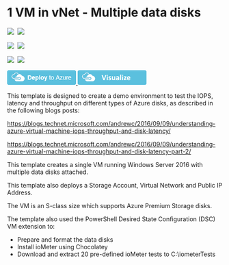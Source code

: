 # 1 VM in vNet - Multiple data disks

<IMG SRC="https://azurequickstartsservice.blob.core.windows.net/badges/storage-iops-latency-throughput-demo/PublicLastTestDate.svg" />&nbsp;
<IMG SRC="https://azurequickstartsservice.blob.core.windows.net/badges/storage-iops-latency-throughput-demo/PublicDeployment.svg" />&nbsp;

<IMG SRC="https://azurequickstartsservice.blob.core.windows.net/badges/storage-iops-latency-throughput-demo/FairfaxLastTestDate.svg" />&nbsp;
<IMG SRC="https://azurequickstartsservice.blob.core.windows.net/badges/storage-iops-latency-throughput-demo/FairfaxDeployment.svg" />&nbsp;

<IMG SRC="https://azurequickstartsservice.blob.core.windows.net/badges/storage-iops-latency-throughput-demo/BestPracticeResult.svg" />&nbsp;
<IMG SRC="https://azurequickstartsservice.blob.core.windows.net/badges/storage-iops-latency-throughput-demo/CredScanResult.svg" />&nbsp;

<a href="https://portal.azure.com/#create/Microsoft.Template/uri/https%3A%2F%2Fraw.githubusercontent.com%2FAzure%2Fazure-quickstart-templates%2Fmaster%2Fstorage-iops-latency-throughput-demo%2Fazuredeploy.json" target="_blank">
    <img src="https://raw.githubusercontent.com/Azure/azure-quickstart-templates/master/1-CONTRIBUTION-GUIDE/images/deploytoazure.png"/>
</a>
<a href="https://portal.azure.com/#create/Microsoft.Template/uri/https%3A%2F%2Fraw.githubusercontent.com%2FAzure%2Fazure-quickstart-templates%2Fmaster%2Fstorage-iops-latency-throughput-demo%2Fazuredeploy.json" target="_blank">
    <img src="https://raw.githubusercontent.com/Azure/azure-quickstart-templates/master/1-CONTRIBUTION-GUIDE/images/visualizebutton.png"/>
</a>

This template is designed to create a demo environment to test the IOPS, latency and throughput on different types of Azure disks, as described in the following blogs posts:

<a href="https://blogs.technet.microsoft.com/andrewc/2016/09/09/understanding-azure-virtual-machine-iops-throughput-and-disk-latency/" target="_blank">https://blogs.technet.microsoft.com/andrewc/2016/09/09/understanding-azure-virtual-machine-iops-throughput-and-disk-latency/</a>

<a href="https://blogs.technet.microsoft.com/andrewc/2016/09/09/understanding-azure-virtual-machine-iops-throughput-and-disk-latency-part-2/" target="_blank">https://blogs.technet.microsoft.com/andrewc/2016/09/09/understanding-azure-virtual-machine-iops-throughput-and-disk-latency-part-2/</a>

This template creates a single VM running Windows Server 2016 with multiple data disks attached.

This template also deploys a Storage Account, Virtual Network and Public IP Address.

The VM is an S-class size which supports Azure Premium Storage disks.

The template also used the PowerShell Desired State Configuration (DSC) VM extension to: 
* Prepare and format the data disks
* Install ioMeter using Chocolatey
* Download and extract 20 pre-defined ioMeter tests to C:\iometerTests

